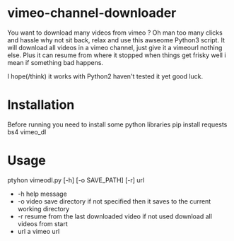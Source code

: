 # vimeo-channel-downloader
You want to download many videos from vimeo ? 
Oh man too many clicks and hassle why not sit back, relax and use 
this awseome Python3 script. It will download all videos in a vimeo
channel, just give it a vimeourl nothing else. Plus it can resume 
from where it stopped when things get frisky well i mean if something
bad happens.


Ι hope(/think) it works with Python2 haven't tested it yet good luck.


# Installation
Before running you need to install some python libraries
pip install requests bs4 vimeo_dl

# Usage
ptyhon vimeodl.py [-h] [-o SAVE_PATH] [-r] url

* -h help message
* -o video save directory if not specified then it saves to the current working directory
* -r resume from the last downloaded video if not used download all videos from start
* url a vimeo url
